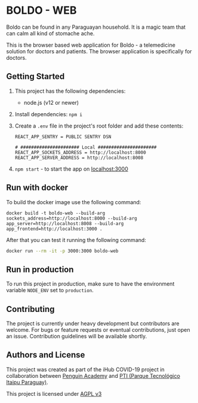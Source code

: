 # BOLDO - WEB

Boldo can be found in any Paraguayan household. It is a magic team that can calm all kind of stomache ache.

This is the browser based web application for Boldo - a telemedicine solution for doctors and patients.
The browser application is specifically for doctors.

## Getting Started

1. This project has the following dependencies:

   - node.js (v12 or newer)

2. Install dependencies: `npm i`

3. Create a `.env` file in the project's root folder and add these contents:

   ```
   REACT_APP_SENTRY = PUBLIC SENTRY DSN

   # ###################### Local ######################
   REACT_APP_SOCKETS_ADDRESS = http://localhost:8000
   REACT_APP_SERVER_ADDRESS = http://localhost:8008
   ```

4. `npm start` - to start the app on [localhost:3000](http://localhost:3000)

## Run with docker

To build the docker image use the following command:

```
docker build -t boldo-web --build-arg sockets_address=http://localhost:8000 --build-arg app_server=http://localhost:8008 --build-arg app_frontend=http://localhost:3000 .
```

After that you can test it running the following command:

```bash
docker run --rm -it -p 3000:3000 boldo-web
```

## Run in production

To run this project in production, make sure to have the environment variable `NODE_ENV` set to `production`.

## Contributing

The project is currently under heavy development but contributors are welcome. For bugs or feature requests or eventual contributions, just open an issue. Contribution guidelines will be available shortly.

## Authors and License

This project was created as part of the iHub COVID-19 project in collaboration between [Penguin Academy](https://penguin.academy) and [PTI (Parque Tecnológico Itaipu Paraguay)](http://pti.org.py).

This project is licensed under
[AGPL v3](LICENSE)
